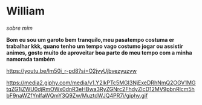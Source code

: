# William


_sobre mim_


**Bom eu sou um garoto bem tranquilo,meu pasatempo costuma er trabalhar kkk, quano tenho um tempo vago costumo jogar ou assistir animes, gosto muito de aproveitar boa parte do meu tempo com a minha namorada também**




https://youtu.be/lm50i_r-pd8?si=O2jvyUjbvezyuzvw





https://media2.giphy.com/media/v1.Y2lkPTc5MGI3NjExeDRhNmQ2OGV1MGtqZG1jZWU0djRmOWx0dnR3eHBwa3RyZGNrc2FhdyZlcD12MV9pbnRlcm5hbF9naWZfYnlfaWQmY3Q9Zw/MuztdWJQ4PR7i/giphy.gif
